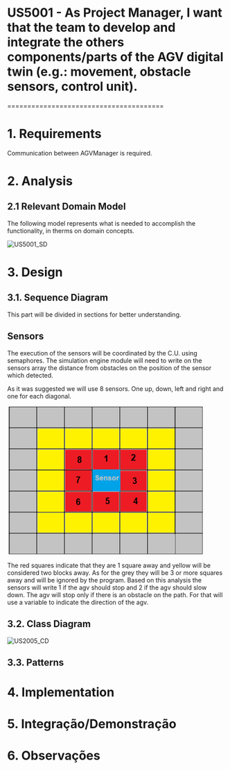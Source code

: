 # US5001 - As Project Manager, I want that the team to develop and integrate the others components/parts of the AGV digital twin (e.g.: movement, obstacle sensors, control unit).
=======================================

# 1. Requirements

Communication between AGVManager is required.

# 2. Analysis

## 2.1 Relevant Domain Model

The following model represents what is needed to accomplish the functionality, in therms on domain concepts.

![US5001_SD](US5001_DMexcerpt.svg)

# 3. Design

## 3.1. Sequence Diagram

This part will be divided in sections for better understanding.

## Sensors

The execution of the sensors will be coordinated by the C.U. using semaphores. The simulation engine module will need to 
write on the sensors array the distance from obstacles on the position of the sensor which detected.

As it was suggested we will use 8 sensors. One up, down, left and right and one for each diagonal.

![sensors](sensors.png)

The red squares indicate that they are 1 square away and yellow will be considered two blocks away. As for the grey they will be 3 or more squares
away and will be ignored by the program.
Based on this analysis the sensors will write 1 if the agv should stop and 2 if the agv should slow down. The agv will stop only if there is an obstacle on the path.
For that will use a variable to indicate the direction of the agv.

## 3.2. Class Diagram

![US2005_CD](US1502_CD.svg)

## 3.3. Patterns



# 4. Implementation


# 5. Integração/Demonstração


# 6. Observações



